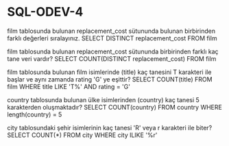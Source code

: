 # SQL-ODEV-4

film tablosunda bulunan replacement_cost sütununda bulunan birbirinden farklı değerleri sıralayınız.
SELECT DISTINCT replacement_cost FROM film

film tablosunda bulunan replacement_cost sütununda birbirinden farklı kaç tane veri vardır?
SELECT COUNT(DISTINCT replacement_cost) FROM film

film tablosunda bulunan film isimlerinde (title) kaç tanesini T karakteri ile başlar ve aynı zamanda rating 'G' ye eşittir?
SELECT COUNT(title) FROM film
WHERE title LIKE 'T%' AND rating = 'G'

country tablosunda bulunan ülke isimlerinden (country) kaç tanesi 5 karakterden oluşmaktadır?
SELECT COUNT(country) FROM country
WHERE length(country) = 5

city tablosundaki şehir isimlerinin kaç tanesi 'R' veya r karakteri ile biter?
SELECT COUNT(*) FROM city
WHERE city ILIKE '%r'
